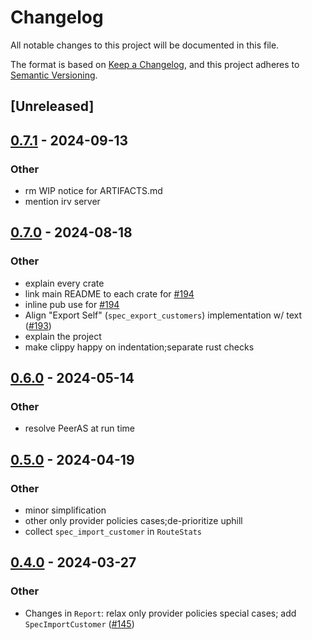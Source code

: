 # Changelog
All notable changes to this project will be documented in this file.

The format is based on [Keep a Changelog](https://keepachangelog.com/en/1.0.0/),
and this project adheres to [Semantic Versioning](https://semver.org/spec/v2.0.0.html).

## [Unreleased]

## [0.7.1](https://github.com/SichangHe/internet_route_verification/compare/route_verification_bgp-v0.7.0...route_verification_bgp-v0.7.1) - 2024-09-13

### Other

- rm WIP notice for ARTIFACTS.md
- mention irv server

## [0.7.0](https://github.com/SichangHe/internet_route_verification/compare/route_verification_bgp-v0.6.0...route_verification_bgp-v0.7.0) - 2024-08-18

### Other
- explain every crate
- link main README to each crate for [#194](https://github.com/SichangHe/internet_route_verification/pull/194)
- inline pub use for [#194](https://github.com/SichangHe/internet_route_verification/pull/194)
- Align "Export Self" (`spec_export_customers`) implementation w/ text ([#193](https://github.com/SichangHe/internet_route_verification/pull/193))
- explain the project
- make clippy happy on indentation;separate rust checks

## [0.6.0](https://github.com/SichangHe/internet_route_verification/compare/route_verification_bgp-v0.5.0...route_verification_bgp-v0.6.0) - 2024-05-14

### Other
- resolve PeerAS at run time

## [0.5.0](https://github.com/SichangHe/internet_route_verification/compare/route_verification_bgp-v0.4.0...route_verification_bgp-v0.5.0) - 2024-04-19

### Other
- minor simplification
- other only provider policies cases;de-prioritize uphill
- collect `spec_import_customer` in `RouteStats`

## [0.4.0](https://github.com/SichangHe/internet_route_verification/compare/route_verification_bgp-v0.3.0...route_verification_bgp-v0.4.0) - 2024-03-27

### Other
- Changes in `Report`: relax only provider policies special cases; add `SpecImportCustomer` ([#145](https://github.com/SichangHe/internet_route_verification/pull/145))
